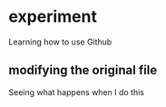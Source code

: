 # experiment
Learning how to use Github
## modifying the original file
Seeing what happens when I do this
